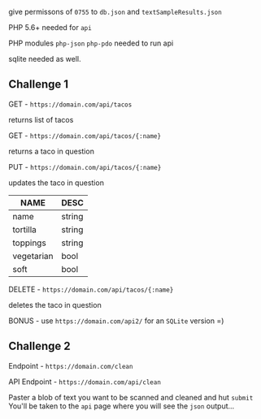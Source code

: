 give permissons of `0755` to `db.json` and `textSampleResults.json`

PHP 5.6+ needed for `api`

PHP modules `php-json` `php-pdo` needed to run api

sqlite needed as well.

## Challenge 1

GET - `https://domain.com/api/tacos`

returns list of tacos

GET - `https://domain.com/api/tacos/{:name}`

returns a taco in question

PUT - `https://domain.com/api/tacos/{:name}`

updates the taco in question

| NAME  | DESC  |
|---|---|
| name  | string  |
| tortilla  | string  |
| toppings  | string  |
| vegetarian  | bool  |
| soft  | bool  |


DELETE - `https://domain.com/api/tacos/{:name}`

deletes the taco in question


BONUS - use `https://domain.com/api2/` for an `SQLite` version =)

## Challenge 2

Endpoint - `https://domain.com/clean`

API Endpoint - `https://domain.com/api/clean`

Paster a blob of text you want to be scanned and cleaned and hut `submit` You'll be taken to the `api` page where you
will see the `json` output...
